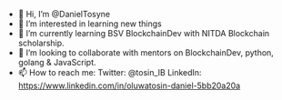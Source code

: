 - 👋 Hi, I’m @DanielTosyne
- 👀 I’m interested in learning new things 
- 🌱 I’m currently learning BSV BlockchainDev with NITDA Blockchain scholarship.
- 💞️ I’m looking to collaborate with mentors on BlockchainDev, python, golang & JavaScript.
- 📫 How to reach me:
     Twitter: @tosin_IB
     LinkedIn: https://www.linkedin.com/in/oluwatosin-daniel-5bb20a20a


<!---
DanielTosyne/DanielTosyne is a ✨ special ✨ repository because its `README.md` (this file) appears on your GitHub profile.
You can click the Preview link to take a look at your changes.
--->
